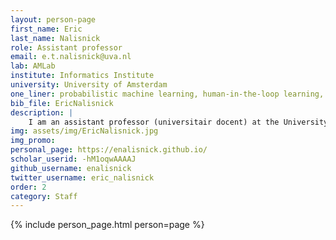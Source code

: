 ```yaml
---
layout: person-page
first_name: Eric
last_name: Nalisnick
role: Assistant professor
email: e.t.nalisnick@uva.nl
lab: AMLab
institute: Informatics Institute
university: University of Amsterdam
one_liner: probabilistic machine learning, human-in-the-loop learning, specifying prior knowledge, detecting distribution shift, quantifying uncertainty in deep learning, applications to sign language processing
bib_file: EricNalisnick
description: |
    I am an assistant professor (universitair docent) at the University of Amsterdam. My research interests span statistical machine learning and probabilistic modeling, with an emphasis on human-in-the-loop learning, specifying prior knowledge, detecting distribution shift, and quantifying uncertainty in deep learning. I previously was a postdoctoral researcher at the University of Cambridge and a PhD student at the University of California, Irvine. I have also held research positions at DeepMind, Microsoft, Twitter, and Amazon. I am an ELLIS scholar, and my research is supported by an NWO Veni fellowship.
img: assets/img/EricNalisnick.jpg
img_promo:
personal_page: https://enalisnick.github.io/
scholar_userid: -hM1oqwAAAAJ
github_username: enalisnick
twitter_username: eric_nalisnick
order: 2
category: Staff
---
```


{% include person_page.html person=page %}
